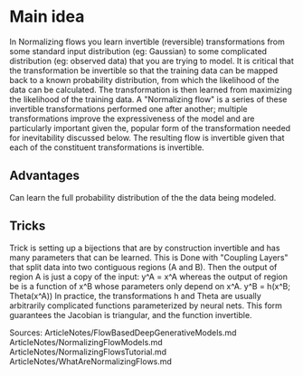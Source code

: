 


# Main idea

In Normalizing flows you learn invertible (reversible) transformations from some standard input distribution (eg: Gaussian) to some complicated distribution (eg: observed data) that you are trying to model.  It is critical that the transformation be invertible so that the training data can be mapped back to a known probability distribution, from which the likelihood of the data can be calculated. The transformation is then learned from maximizing the likelihood of the training data. A "Normalizing flow" is a series of these invertible transformations performed one after another; multiple transformations improve the expressiveness of the model and are particularly important given the, popular form of the transformation needed for inevitability discussed below.
The resulting flow is invertible given that each of the constituent transformations is invertible. 


## Advantages

Can learn the full probability distribution of the the data being modeled.


## Tricks

Trick is setting up a bijections that are by construction invertible and has many parameters that can be learned. This is Done with "Coupling Layers" that  split data into two contiguous regions (A and B). Then the output of region A is just a copy of the input:
     y^A = x^A
whereas the output of region be is a function of x^B whose parameters only depend on x^A.
     y^B = h(x^B; Theta(x^A))
In practice, the transformations h and Theta are usually arbitrarily complicated functions parameterized by neural nets. This form guarantees the Jacobian is triangular, and the function invertible.



Sources:
ArticleNotes/FlowBasedDeepGenerativeModels.md
ArticleNotes/NormalizingFlowModels.md
ArticleNotes/NormalizingFlowsTutorial.md
ArticleNotes/WhatAreNormalizingFlows.md
